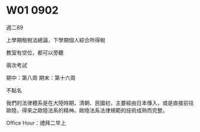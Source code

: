 # W01 0902

週二89

上學期租稅法總論，下學期個人綜合所得稅

教室有空位，都可以旁聽


兩次考試

期中：第八周
期末：第十六周



不點名


我們的法律體系是在大陸時期，清朝、民國初，主要經由日本傳入，或是直接前往歐陸，得來之歐陸法系的精神。歐陸法系法律規範的技術成熟而完整。

Office Hour：禮拜二早上




